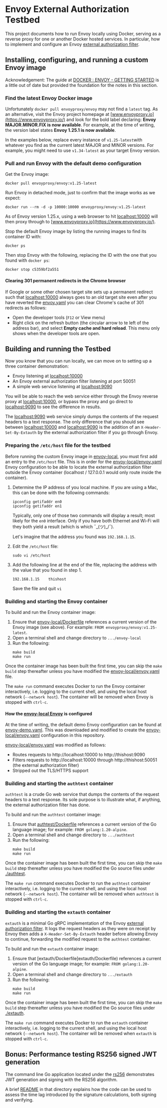 # Envoy External Authorization Testbed

This project documents how to run Envoy locally using Docker, serving as a reverse proxy for one or another Docker
hosted services. In particular, how to implement and configure an Envoy [external authorization filter](https://www.envoyproxy.io/docs/envoy/latest/configuration/http/http_filters/ext_authz_filter).

## Installing, configuring, and running a custom Envoy image

Acknowledgement: The guide at [DOCKER : ENVOY - GETTING STARTED](https://www.bogotobogo.com/DevOps/Docker/Docker-Envoy-Getting-Started.php)
is a little out of date but provided the foundation for the notes in this section.

### Find the latest Envoy Docker image

Unfortunately `docker pull envoyproxy/envoy` may not find a `latest` tag. As an alternative, visit the Envoy project 
homepage at [www.envoyproxy.io](https://www.envoyproxy.io/) and look for the bold label declaring: 
**Envoy MAJOR.MINOR.FIX is now available**. For example, at the time of writing, the version label states
**Envoy 1.25.1 is now available**. 

In the examples below, replace every instance of `v1.25-latest`with whatever you find as the current latest MAJOR and 
MINOR versions. For example, you might need to use `v1.34-latest` as your target Envoy version.

### Pull and run Envoy with the default demo configuration

Get the Envoy image:

```shell
docker pull envoyproxy/envoy:v1.25-latest
```

Run Envoy in detached mode, just to confirm that the image works as we expect:

```shell
docker run --rm -d -p 10000:10000 envoyproxy/envoy:v1.25-latest
```

As of Envoy version 1.25.x, using a web browser to hit [localhost:10000](http://localhost:10000/) will then
proxy through to [www.envoyproxy.io](https://www.envoyproxy.io/).

Stop the default Envoy image by listing the running images to find its container ID with:

```shell
docker ps
```

Then stop Envoy with the following, replacing the ID with the one that you found with `docker ps`:

```shell
docker stop c5359bf2a551
```

#### Clearing 301 permanent redirects in the Chrome browser

If Google or some other chosen target site sets up a permanent redirect such that [localhost:10000](http://localhost:10000/)
always goes to an old target site even after you have reverted the [envoy.yaml](envoy-local/envoy.yaml) you can clear
Chrome's cache of 301 redirects as follows:

* Open the developer tools (`F12` or View menu)
* Right click on the refresh button (the circular arrow to te left of the address bar), and select **Empty cache and
  hard reload**. This menu only shows when the developer tools are open.

## Building and running the Testbed

Now you know that you can run locally, we can move on to setting up a three container demonstration:

* Envoy listening at [localhost:10000](http://localhost:10000/)
* An Envoy external authorization filter listening at port 50051
* A simple web service listening at [localhost:9090](http://localhost:9090/)

You will be able to reach the web service either through the Envoy reverse proxy at [localhost:10000](http://localhost:10000/),
or bypass the proxy and go direct to [localhost:9090](http://localhost:9090/) to see the difference in results.

The [localhost:9090](http://localhost:9090/) web service simply dumps the contents of the request headers to a text 
response. The only difference that you should see between [localhost:10000](http://localhost:10000/) and
[localhost:9090](http://localhost:9090/) is the addition of an `X-Header-Set-By-Extauth` by the external authorization 
filter if you go through Envoy.

### Preparing the `/etc/host` file for the testbed

Before running the custom Envoy image in [envoy-local](envoy-local), you must first add an entry to the `/etc/host`
file. This is in order for the [envoy-local/envoy.yaml](envoy-local/envoy.yaml) Envoy configuration to be able
to locate the external authorization filter outside the Envoy container (localhost / 127.0.0.1 would only route inside 
the container).

1. Determine the IP address of you local machine. If you are using a Mac, this can be done with the following commands:
   ```shell
   ipconfig getifaddr en0
   ipconfig getifaddr en1
   ```
   Typically, only one of those two commands will display a result; most likely for the `en0` interface. Only if you
   have both Ethernet and Wi-Fi will they both yield a result (which is which ¯\_(ツ)_/¯).
   
   Let's imagine that the address you found was `192.168.1.15`.
2. Edit the `/etc/host` file:
   ```shell
   sudo vi /etc/host
   ```
3. Add the following line at the end of the file, replacing the address with the value that you found in step 1.
   ```text
   192.168.1.15    thishost
   ```
   Save the file and quit `vi`

### Building and starting the Envoy container

To build and run the Envoy container image: 

1. Ensure that [envoy-local/Dockerfile](envoy-local/Dockerfile) references a current version of the Envoy image
   (see above). For example: `FROM envoyproxy/envoy:v1.25-latest`.
2. Open a terminal shell and change directory to `.../envoy-local`
3. Run the following:
   ```shell
   make build
   make run
   ```

Once the container image has been built the first time, you can skip the `make build` step thereafter unless you have 
modified the [envoy-local/envoy.yaml](envoy-local/envoy.yaml) file.

The `make run` command executes Docker to run the Envoy container interactively, i.e. logging to the current shell,
and using the local host network (`--network host`). The container will be removed when Envoy is stopped with `ctrl-c`.

#### How the [envoy-local Envoy](envoy-local/envoy.yaml) is configured

At the time of writing, the default demo Envoy configuration can be found at [envoy-demo.yaml](https://github.com/envoyproxy/envoy/blob/main/configs/envoy-demo.yaml).
This was downloaded and modified to create the [envoy-local/envoy.yaml](envoy-local/envoy.yaml) configuration in this
repository.

[envoy-local/envoy.yaml](envoy-local/envoy.yaml) was modified as follows:

* Routes requests to http://localhost:10000 to http://thishost:9090
* Filters requests to http://localhost:10000 through http://thishost:50051 (the external authorization filter)
* Stripped out the TLS/HTTPS support

### Building and starting the `authtest` container

`authtest` is a crude Go web service that dumps the contents of the request headers to a text response. Its
sole purpose is to illustrate what, if anything, the external authorization filter has done.

To build and run the `authtest` container image:

1. Ensure that [authtest/Dockerfile](authtest/Dockerfile) references a current version of the Go language image;
   for example: `FROM golang:1.20-alpine`.
2. Open a terminal shell and change directory to `.../authtest`
3. Run the following:
   ```shell
   make build
   make run
   ```

Once the container image has been built the first time, you can skip the `make build` step thereafter unless you have
modified the Go source files under [./authtest](authtest).

The `make run` command executes Docker to run the `authtest` container interactively, i.e. logging to the current shell,
and using the local host network (`--network host`). The container will be removed when `authtest` is stopped with `ctrl-c`.

### Building and starting the `extauth` container

`extauth` is a minimal Go gRPC implementation of the Envoy [external authorization filter](https://www.envoyproxy.io/docs/envoy/latest/configuration/http/http_filters/ext_authz_filter).
It logs the request headers as they were on receipt by Envoy then adds a `X-Header-Set-By-Extauth` header before
allowing Envoy to continue, forwarding the modified request to the `authtest` container.

To build and run the `extauth` container image:

1. Ensure that [extauth/Dockerfile]extauth/Dockerfile) references a current version of the Go language image;
   for example: `FROM golang:1.20-alpine`.
2. Open a terminal shell and change directory to `.../extauth`
3. Run the following:
   ```shell
   make build
   make run
   ```

Once the container image has been built the first time, you can skip the `make build` step thereafter unless you have
modified the Go source files under [./extauth](extauth).

The `make run` command executes Docker to run the `extauth` container interactively, i.e. logging to the current shell,
and using the local host network (`--network host`). The container will be removed when `extauth` is stopped with `ctrl-c`.

## Bonus: Performance testing RS256 signed JWT generation

The command line Go application located under the [rs256](rs256) demonstrates JWT generation and signing with the 
RS256 algorithm. 

A brief [README](rs256/README.md) in that directory explains how the code can be used to assess the time lag 
introduced by the signature calculations, both signing and verifying.
